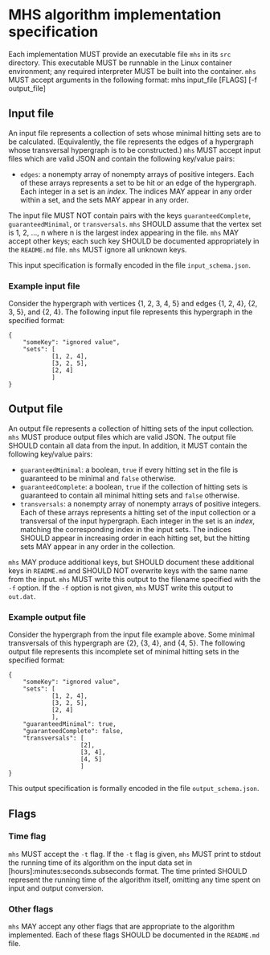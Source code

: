 # MHS algorithm implementation specification
Each implementation MUST provide an executable file `mhs` in its `src` directory.
This executable MUST be runnable in the Linux container environment; any required interpreter MUST be built into the container.
`mhs` MUST accept arguments in the following format:
    mhs input_file [FLAGS] [-f output_file]

## Input file
An input file represents a collection of sets whose minimal hitting sets are to be calculated.
(Equivalently, the file represents the edges of a hypergraph whose transversal hypergraph is to be constructed.)
`mhs` MUST accept input files which are valid JSON and contain the following key/value pairs:

* `edges`: a nonempty array of nonempty arrays of positive integers.
  Each of these arrays represents a set to be hit or an edge of the hypergraph.
  Each integer in a set is an *index*.
  The indices MAY appear in any order within a set, and the sets MAY appear in any order.

The input file MUST NOT contain pairs with the keys `guaranteedComplete`, `guaranteedMinimal`, or `transversals`.
`mhs` SHOULD assume that the vertex set is 1, 2, …, n where n is the largest index appearing in the file.
`mhs` MAY accept other keys; each such key SHOULD be documented appropriately in the `README.md` file.
`mhs` MUST ignore all unknown keys.

This input specification is formally encoded in the file `input_schema.json`.

### Example input file
Consider the hypergraph with vertices {1, 2, 3, 4, 5} and edges {1, 2, 4}, {2, 3, 5}, and {2, 4}.
The following input file represents this hypergraph in the specified format:

    {
        "someKey": "ignored value",
        "sets": [
                [1, 2, 4],
                [3, 2, 5],
                [2, 4]
                ]
    }
                

## Output file
An output file represents a collection of hitting sets of the input collection.
`mhs` MUST produce output files which are valid JSON.
The output file SHOULD contain all data from the input.
In addition, it MUST contain the following key/value pairs:

* `guaranteedMinimal`: a boolean, `true` if every hitting set in the file is guaranteed to be minimal and `false` otherwise.
* `guaranteedComplete`: a boolean, `true` if the collection of hitting sets is guaranteed to contain all minimal hitting sets and `false` otherwise.
* `transversals`: a nonempty array of nonempty arrays of positive integers.
  Each of these arrays represents a hitting set of the input collection or a transversal of the input hypergraph.
  Each integer in the set is an *index*, matching the corresponding index in the input sets.
  The indices SHOULD appear in increasing order in each hitting set, but the hitting sets MAY appear in any order in the collection.

`mhs` MAY produce additional keys, but SHOULD document these additional keys in `README.md` and SHOULD NOT overwrite keys with the same name from the input.
`mhs` MUST write this output to the filename specified with the `-f` option.
If the `-f` option is not given, `mhs` MUST write this output to `out.dat`.

### Example output file
Consider the hypergraph from the input file example above.
Some minimal transversals of this hypergraph are {2}, {3, 4}, and {4, 5}.
The following output file represents this incomplete set of minimal hitting sets in the specified format:

    {
        "someKey": "ignored value",
        "sets": [
                [1, 2, 4],
                [3, 2, 5],
                [2, 4]
                ],
        "guaranteedMinimal": true,
        "guaranteedComplete": false,
        "transversals": [
                        [2],
                        [3, 4],
                        [4, 5]
                        ]
    }

This output specification is formally encoded in the file `output_schema.json`.

## Flags
### Time flag
`mhs` MUST accept the `-t` flag.
If the `-t` flag is given, `mhs` MUST print to stdout the running time of its algorithm on the input data set in [hours]:minutes:seconds.subseconds format.
The time printed SHOULD represent the running time of the algorithm itself, omitting any time spent on input and output conversion.

### Other flags
`mhs` MAY accept any other flags that are appropriate to the algorithm implemented.
Each of these flags SHOULD be documented in the `README.md` file.
